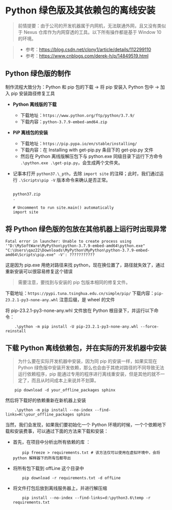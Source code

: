 # Python 绿色版及其依赖包的离线安装

> 前情提要：由于公司的开发机器属于内网机，无法联通外网，且又没有类似于 Nexus 仓库作为内网穿透的工具。以下所有操作都是基于 Window 10 的环境。

> -   参考：https://blog.csdn.net/clony1/article/details/112299110
> -   参考：https://www.cnblogs.com/derek-h/p/14849519.html

## Python 绿色版的制作

制作流程大致分为：Python 和 pip 包的下载 -> 将 pip 安装入 Python 包中 -> 加入 pip 安装路径修复工具

-   **Python 离线版的下载**

    -   下载地址：`https://www.python.org/ftp/python/3.7.9/`
    -   下载内容：`python-3.7.9-embed-amd64.zip`

-   **PiP 离线包的安装**

    -   下载地址：`https://pip.pypa.io/en/stable/installing/`
    -   下载内容：在 Installing with get-pip.py 条目下的 get-pip.py 文件
    -   然后在 Python 离线版解压包下与 python.exe 同级目录下运行下方命令 `.\python.exe .\get-pip.py`，会生成两个文件夹。

-   记事本打开 `python37.\_pth`，去除 `import site` 的注释；此时，我们通过运行 `.\Scripts\pip -V` 版本命令来确认是否正常。

    ```{code-block} python

    python37.zip
    .

    # Uncomment to run site.main() automatically
    import site

    ```

## 将 Python 绿色版的包放在其他机器上运行时出现异常

```{code-block} powershell
Fatal error in launcher: Unable to create process using '"D:\MySoftWare\MyPython\python-3.7.9-embed-amd64\python.exe"  "C:\Users\qaz22\Downloads\MyPython\MyPython\python-3.7.9-embed-amd64\Scripts\pip.exe" -V': ???????????
```

这是因为 pip.exe 用绝对路径来找 python，现在换位置了，路径就失效了，通过重新安装可以很容易修复这个错误

> 需要注意，要找到与安装的 pip 包版本相同的修复文件。

下载地址：`https://pypi.tuna.tsinghua.edu.cn/simple/pip/`
下载内容：`pip-23.2.1-py3-none-any.whl`
注意后缀，是 wheel 的文件

将 pip-23.2.1-py3-none-any.whl 文件放在 Python 根目录下，并运行以下命令：

```{code-block} powershell
    .\python -m pip install -U pip-23.2.1-py3-none-any.whl --force-reinstall
```

## 下载 Python 离线依赖包，并在实际的开发机器中安装

> 为什么要在实际开发机器中安装，因为同 pip 的安装一样，如果实现在 Python 绿色版中安装开发依赖，那么也会由于其绝对路径的不同导致无法运行依赖程序，pip 能通过专用的程序进行离线重安装，但是其他的就不一定了，而且从时间成本上来说并不划算。

```{code-block} powershell
    pip download -d your_offline_packages sphinx
```

然后将下载好的依赖重新在新机器上安装

```{code-block} powershell
    .\python -m pip install --no-index --find-links=H:\your_offline_packages sphinx
```

当然，我们会发现，如果我们要初始化一个 Python 环境的时候，一个个依赖地下载和安装费事，可以通过下面的方法来下载和安装：

-   首先，在项目中分析出所有依赖的库 ：

    ```{code-block} powershell
        pip freeze > requirements.txt # 该方法仅可以使用在虚拟环境中，会将 python 解释器下的所有包都导出
    ```

-   将所有包下载到 offLine 这个目录中

    ```{code-block} powershell
        pip download -r requirements.txt -d offLine
    ```

-   将文件打包后放到离线服务器上，并进行解压缩
    ```{code-block} powershell
        pip install --no-index --find-links=d:\python3.6\temp -r requirements.txt
    ```
